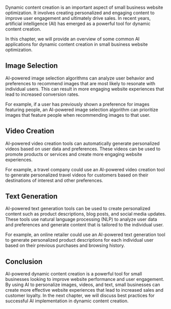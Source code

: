 

Dynamic content creation is an important aspect of small business website optimization. It involves creating personalized and engaging content to improve user engagement and ultimately drive sales. In recent years, artificial intelligence (AI) has emerged as a powerful tool for dynamic content creation.

In this chapter, we will provide an overview of some common AI applications for dynamic content creation in small business website optimization.

Image Selection
---------------

AI-powered image selection algorithms can analyze user behavior and preferences to recommend images that are most likely to resonate with individual users. This can result in more engaging website experiences that lead to increased conversion rates.

For example, if a user has previously shown a preference for images featuring people, an AI-powered image selection algorithm can prioritize images that feature people when recommending images to that user.

Video Creation
--------------

AI-powered video creation tools can automatically generate personalized videos based on user data and preferences. These videos can be used to promote products or services and create more engaging website experiences.

For example, a travel company could use an AI-powered video creation tool to generate personalized travel videos for customers based on their destinations of interest and other preferences.

Text Generation
---------------

AI-powered text generation tools can be used to create personalized content such as product descriptions, blog posts, and social media updates. These tools use natural language processing (NLP) to analyze user data and preferences and generate content that is tailored to the individual user.

For example, an online retailer could use an AI-powered text generation tool to generate personalized product descriptions for each individual user based on their previous purchases and browsing history.

Conclusion
----------

AI-powered dynamic content creation is a powerful tool for small businesses looking to improve website performance and user engagement. By using AI to personalize images, videos, and text, small businesses can create more effective website experiences that lead to increased sales and customer loyalty. In the next chapter, we will discuss best practices for successful AI implementation in dynamic content creation.

